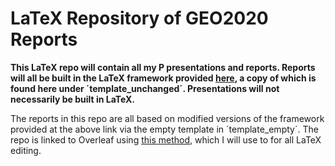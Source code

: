 # LaTeX Repository of GEO2020 Reports

**This LaTeX repo will contain all my P presentations and reports. Reports will all be built in the LaTeX framework provided [here](https://3d.bk.tudelft.nl/courses/geo2020/templates/), a copy of which is found here under ´template_unchanged´. Presentations will not necessarily be built in LaTeX.**

The reports in this repo are all based on modified versions of the framework provided at the above link via the empty template in ´template_empty´. The repo is linked to Overleaf using [this method](https://www.overleaf.com/learn/how-to/How_do_I_push_a_new_project_to_Overleaf_via_git%3F), which I will use to for all LaTeX editing.